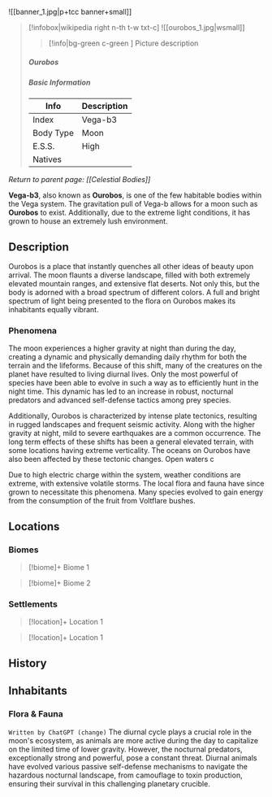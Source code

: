 ![[banner_1.jpg|p+tcc banner+small]]
> [!infobox|wikipedia right n-th t-w txt-c]
> ![[ourobos_1.jpg|wsmall]]
>> [!info|bg-green c-green ] Picture description
>##### Ourobos
> ##### _Basic Information_
> | Info | Description |
> | ---- | ---- |
> | Index | Vega-b3 |
> | Body Type | Moon |
> | E.S.S. | High |
> | Natives |  |

*Return to parent page: [[Celestial Bodies]]*

**Vega-b3**, also known as **Ourobos**, is one of the few habitable bodies within the Vega system. The gravitation pull of Vega-b allows for a moon such as **Ourobos** to exist. Additionally, due to the extreme light conditions, it has grown to house an extremely lush environment.

## Description
Ourobos is a place that instantly quenches all other ideas of beauty upon arrival. The moon flaunts a diverse landscape, filled with both extremely elevated mountain ranges, and extensive flat deserts. Not only this, but the body is adorned with a broad spectrum of different colors. A full and bright spectrum of light being presented to the flora on Ourobos makes its inhabitants equally vibrant.

### Phenomena
The moon experiences a higher gravity at night than during the day, creating a dynamic and physically demanding daily rhythm for both the terrain and the lifeforms. Because of this shift, many of the creatures on the planet have resulted to living diurnal lives. Only the most powerful of species have been able to evolve in such a way as to efficiently hunt in the night time. This dynamic has led to an increase in robust, nocturnal predators and advanced self-defense tactics among prey species.

Additionally, Ourobos is characterized by intense plate tectonics, resulting in rugged landscapes and frequent seismic activity. Along with the higher gravity at night, mild to severe earthquakes are a common occurrence. The long term effects of these shifts has been a general elevated terrain, with some locations having extreme verticality. The oceans on Ourobos have also been affected by these tectonic changes. Open waters c

Due to high electric charge within the system, weather conditions are extreme, with extensive volatile storms. The local flora and fauna have since grown to necessitate this phenomena. Many species evolved to gain energy from the consumption of the fruit from Voltflare bushes. 
 
## Locations

### Biomes

> [!biome]+ Biome 1

> [!biome]+ Biome 2

### Settlements

> [!location]+ Location 1

> [!location]+ Location 1

## History

## Inhabitants

### Flora & Fauna
`Written by ChatGPT (change)`
The diurnal cycle plays a crucial role in the moon's ecosystem, as animals are more active during the day to capitalize on the limited time of lower gravity. However, the nocturnal predators, exceptionally strong and powerful, pose a constant threat. Diurnal animals have evolved various passive self-defense mechanisms to navigate the hazardous nocturnal landscape, from camouflage to toxin production, ensuring their survival in this challenging planetary crucible.
